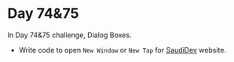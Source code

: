 # Day 74&75
In Day 74&75 challenge, Dialog Boxes.

* Write code to open ```New Window``` or ```New Tap``` for [SaudiDev](https://saudidev.org/) website. 